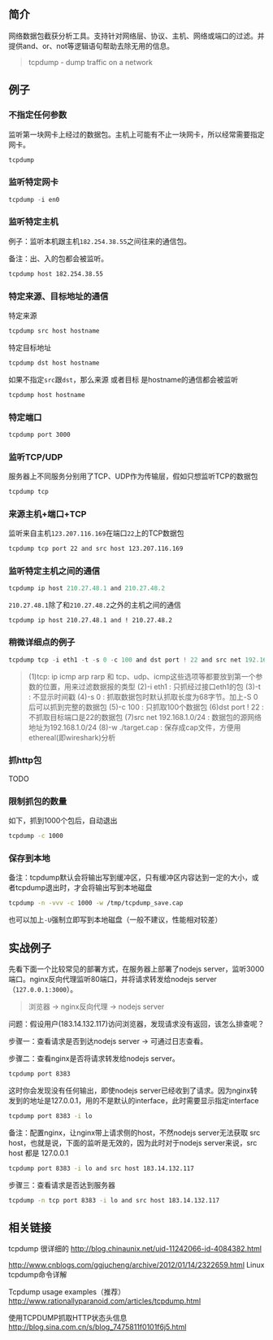 ## 简介

网络数据包截获分析工具。支持针对网络层、协议、主机、网络或端口的过滤。并提供and、or、not等逻辑语句帮助去除无用的信息。

>tcpdump - dump traffic on a network

## 例子

### 不指定任何参数

监听第一块网卡上经过的数据包。主机上可能有不止一块网卡，所以经常需要指定网卡。

```powershell
tcpdump
```

### 监听特定网卡

```powershell
tcpdump -i en0
```

### 监听特定主机

例子：监听本机跟主机`182.254.38.55`之间往来的通信包。

备注：出、入的包都会被监听。

```bash
tcpdump host 182.254.38.55
```

### 特定来源、目标地址的通信

特定来源

```bash
tcpdump src host hostname
```

特定目标地址

```bash
tcpdump dst host hostname
```

如果不指定`src`跟`dst`，那么来源 或者目标 是hostname的通信都会被监听

```bash
tcpdump host hostname
```

### 特定端口

```bash
tcpdump port 3000
```

### 监听TCP/UDP

服务器上不同服务分别用了TCP、UDP作为传输层，假如只想监听TCP的数据包

```bash
tcpdump tcp
```

### 来源主机+端口+TCP

监听来自主机`123.207.116.169`在端口`22`上的TCP数据包

```bash
tcpdump tcp port 22 and src host 123.207.116.169
```

### 监听特定主机之间的通信

```powershell
tcpdump ip host 210.27.48.1 and 210.27.48.2
```

`210.27.48.1`除了和`210.27.48.2`之外的主机之间的通信

```
tcpdump ip host 210.27.48.1 and ! 210.27.48.2
```


### 稍微详细点的例子

```powershell
tcpdump tcp -i eth1 -t -s 0 -c 100 and dst port ! 22 and src net 192.168.1.0/24 -w ./target.cap
```

>(1)tcp: ip icmp arp rarp 和 tcp、udp、icmp这些选项等都要放到第一个参数的位置，用来过滤数据报的类型
(2)-i eth1 : 只抓经过接口eth1的包
(3)-t : 不显示时间戳
(4)-s 0 : 抓取数据包时默认抓取长度为68字节。加上-S 0 后可以抓到完整的数据包
(5)-c 100 : 只抓取100个数据包
(6)dst port ! 22 : 不抓取目标端口是22的数据包
(7)src net 192.168.1.0/24 : 数据包的源网络地址为192.168.1.0/24
(8)-w ./target.cap : 保存成cap文件，方便用ethereal(即wireshark)分析

### 抓http包

TODO

### 限制抓包的数量

如下，抓到1000个包后，自动退出

```bash
tcpdump -c 1000
```

### 保存到本地

备注：tcpdump默认会将输出写到缓冲区，只有缓冲区内容达到一定的大小，或者tcpdump退出时，才会将输出写到本地磁盘

```bash
tcpdump -n -vvv -c 1000 -w /tmp/tcpdump_save.cap
```

也可以加上`-U`强制立即写到本地磁盘（一般不建议，性能相对较差）

## 实战例子

先看下面一个比较常见的部署方式，在服务器上部署了nodejs server，监听3000端口。nginx反向代理监听80端口，并将请求转发给nodejs server（`127.0.0.1:3000`）。

>浏览器 -> nginx反向代理 -> nodejs server

问题：假设用户(183.14.132.117)访问浏览器，发现请求没有返回，该怎么排查呢？

步骤一：查看请求是否到达nodejs server -> 可通过日志查看。

步骤二：查看nginx是否将请求转发给nodejs server。

```bash
tcpdump port 8383 
```

这时你会发现没有任何输出，即使nodejs server已经收到了请求。因为nginx转发到的地址是127.0.0.1，用的不是默认的interface，此时需要显示指定interface

```bash
tcpdump port 8383 -i lo
```

备注：配置nginx，让nginx带上请求侧的host，不然nodejs server无法获取 src host，也就是说，下面的监听是无效的，因为此时对于nodejs server来说，src host 都是 127.0.0.1

```bash
tcpdump port 8383 -i lo and src host 183.14.132.117
```

步骤三：查看请求是否达到服务器

```bash
tcpdump -n tcp port 8383 -i lo and src host 183.14.132.117
```

## 相关链接

tcpdump 很详细的
http://blog.chinaunix.net/uid-11242066-id-4084382.html

http://www.cnblogs.com/ggjucheng/archive/2012/01/14/2322659.html
Linux tcpdump命令详解

Tcpdump usage examples（推荐）
http://www.rationallyparanoid.com/articles/tcpdump.html

使用TCPDUMP抓取HTTP状态头信息
http://blog.sina.com.cn/s/blog_7475811f0101f6j5.html